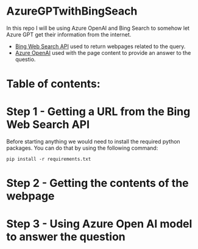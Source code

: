 # AzureGPTwithBingSeach
In this repo I will be using Azure OpenAI and Bing Search to somehow let Azure GPT get their information from the internet. 

* [Bing Web Search API](https://learn.microsoft.com/en-us/bing/search-apis/bing-web-search/overview) used to return webpages related to the query. 
* [Azure OpenAI](https://learn.microsoft.com/en-us/azure/ai-services/openai/overview) used with the page content to provide an answer to the questio. 

# Table of contents:

# Step 1 - Getting a URL from the Bing Web Search API
Before starting anything we would need to install the required python packages. 
You can do that by using the following command: 
```
pip install -r requirements.txt
```
# Step 2 - Getting the contents of the webpage

# Step 3 - Using Azure Open AI model to answer the question
